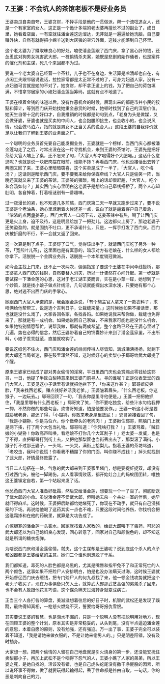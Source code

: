 ## 7.王婆：不会坑人的茶馆老板不是好业务员
王婆卖瓜自卖自夸，王婆贪财，不择手段是他的一贯做派，帮一个流氓追女人，还是一个有家室的女人，这正是一个诡计多端的老太婆再擅长不过的副业了，成日里，她看着店面，一有空就往潘金莲这边溜达，无非就是一遍遍给她洗脑，自己要赚外快，自然有就得把小绵羊送到大灰狼的空穴外面，这钱才能落到自己怀里。


这个老太婆为了赚取昧良心的好处，唆使潘金莲跟了西门庆，拿了黑心肝的钱，还怂恿这对狗男女坑害武大郎，一桩偷情杀夫案，她既是悲剧的始作俑者，也是案件的催化剂和主谋，死几个来回都不为过。


要说一个老太婆自己经营一个茶社，儿子也不在身边，生活算是冷清却也自在，有点闲工夫跟邻居说说话，拉拉家常都是太正常不过的了，可身为妇道人家，没有一点妇道可言就是她的不对了，她贪财，却不拿正道上的钱，为了把自己的荷包填满，不惜拿邻居家的小媳妇潘金莲当筹码，这就有点不地道了。


王婆在嗅着金钱的味道以后，没有作恶机会的时候，展现出来的都是市井小民的狡黠和算计，等到西门庆开始找她重金悬赏的时候，她顿时找到了自己的深层价值。她天生自带十足的好口才，自我推销的时候都是句句到点，「老身为头是做媒，又会做牙婆，牙婆也就是买卖的中间人，也会抱腰即接生，也会收小的，也会说风情，也会做马泊六，指的就是男女不正当关系的说合人。」这段王婆的自我评价就足以让我们了解到王婆的业务面之广。


一个聪明的业务员首先要自己能发掘业务，王婆就是一个榜样，当西门庆心都被潘金莲勾走了之后，时常出没在这一片寻找机会，来到王婆的茶馆时，王婆先是把好茶给大官人端上了桌，还不忘来了句，「大官人却才唱得好个大肥喏。」这话什么意思呢？也就是说一块肥肉摆在眼前，谁能不馋？再看西门庆，他也没接话出去转了两圈又回了来，王婆心里暗暗窃喜，这个买卖是成了一半了，「大官人，吃个梅汤？」这话则是暗示西门庆，要不要我来给你保媒牵线？大官人只是偷笑一阵，当晚还真就又来了王婆的茶馆，王婆笑的猥琐，嘴上的话却很赶趟，「大官人，吃个和合汤如何？」其实西门庆心里明白这老婆子是想给自己牵线搭桥了，两个人心知肚明，各自抻着，打着哑谜别有一番趣味。


过一夜漫长的紧，也不知道几多煎熬，西门庆第二天一早就又跑步过来了，要不说王婆是个老油条，她心里琢磨着火候还差一点，说白了就是逼着客户自己着急，「浓浓的点两盏姜茶」，西门大官人一口闷下去，这姜茶辣中有热，喝了让西门庆更是火上身，迫不及待，这是明显给加了一把劲儿，这边都火上房了，那边老婆子还笑盈盈的，就是固执不吐口，更不承诺什么，只是，一挥手打发了西门庆。西门庆被折磨的不行，不一会就又返了回来。


这一次算是到了点子，王婆舒了口气，觉得该出手了，就请西门庆吃了另外一种茶，「宽煎叶儿茶」，这里面也是有寓意的，暗示对方有老娘在，什么样的女人都给你拿下。活脱脱一个金牌业务员，活脱脱一个本年度销冠做派。


如今金主找上门来，还不止一次两次，偏偏指定了要这个王婆在中间牵线搭桥，那王婆拿人西门庆的钱财，自然要替人消灾，所以一计骤然在心间升起。第一步就是要试探一下潘金莲的心思，这对于老江湖王婆而言，实在是小菜一碟，她想到了一个妙策，就是找小娘子做点针线活，几句话就能探出水深水浅，只要她有那个心思，绝对逃不出西门庆的手掌心。


她跟西门大官人承诺的是，我会跟金莲说，「有个施主官人拿来了一款衣料子，求咱俩给他帮帮工，说是选个吉利日子，让裁缝来量。」这时候她如果不接话音，那也就是没什么戏了，大家各回各家，各找各妈。如果她说我来帮你做，裁缝也免得来了，那就是有一成机会。如果她说回自己家做，不来我家可能也是没什么机会，如果她特别情愿帮忙，说帮我做，那就有两成希望。整个套路已经在王婆心里过了几遍，势在必得的信念，然后王婆带着自己的锦囊妙计来到了潘金莲家里，不出所料，小娘子乖乖就范，直接就咬钩了。


要说这纸包不住火，西门庆和潘金莲的绯闻传得人尽皆知，满城沸沸扬扬，就剩下武大郎还当局者迷，蒙在鼓里浑然不知，这时候好心的卖梨小子郓哥给武大郎提了个醒。


原来王婆家已经成了那对男女偷情的淫窝，平日里西门庆也会赏赐点零钱给这郓哥，一日，他提了半筐白梨特意来到王婆门前寻人，寻的谁呢？正是仪表堂堂的西门大官人，王婆见这小子话里有话就把他拦下了，「你来这作甚？」郓哥嬉皮笑脸，「我来找西老板。赚点钱好养活我老爹。」王婆皱着眉头，「什么西老板，你这猴子，一边玩去。」郓哥回顶了一句，「我去你屋里寻他便是。」王婆一把把他抓住，「我屋里哪有什么西老板！」郓哥笑了笑，「你不要吃独食，给些汁水匀给我押一押，不然你做的那些勾当，炊饼哥知道，怕是他要发作。」王婆一听这小哥是要威胁我老身，那还了得，「小猢狲，你敢来老身屋里放屁！」郓哥紧接着回了句，「我是小猢狲，你是马伯六，你个做牵头的老狗肉！」王婆揪住郓哥，照脑门上就是两下揍，打了两个大包当礼物。郓哥叫道：「你凭啥打我？！」王婆骂着，「贼日娘的小猢狲！你敢高声叫唤，看老娘不打你几个大耳刮子！」老太婆一发威，也是了不得，直把郓哥打到街上去，又把他那梨筐也当街丢出去了，那梨滚了满街。小猴子打不过那王婆子，一头骂，一头哭，满街上拾梨儿。指着王婆的茶坊骂道，「老咬虫，我叫你说慌！你看我不糟蹋了你的门面，叫你赚不成钱！」掉头就找到了武大郎，奸情最终败露了。


当日二人勾搭在一处，气急的武大郎来到王婆家里堵门，想是要捉奸捉双，却没有打过西门庆，被他一脚踢伤，众人看事情败落，都开始灶台上的蚂蚁团团转，唯独这王婆镇定自若，第一个站起来发了话。


他怂恿西门大官人准备好砒霜，然后交给潘金莲，想要玩一个一了百了。彻底断送了武大郎的小命。虽说潘金莲不爱武大郎，但叫她去杀一个共处一室的伴侣，她早就吓得麻爪。这时候，王婆把后路都给她堵死了，你现在不动手，就只有自己浸猪笼的下场。再说给他喝了这药其实一点也不难，只要这段时间他养伤，你找机会把这砒霜掺和在他的药碗里，就算是大功告成了。


心惊胆寒的潘金莲一头雾水，回家就按着人家教的，给武大郎喂下了毒药，可悲的武大郎还以为自己媳妇良心发现，回心转意了，回家对自己和颜悦色的，却不知这就是所谓的糖衣炮弹。


为啥说西门庆和潘金莲偷情，弑夫，这个主谋却是王婆呢？说到底这个杀人的点子和凶器都是王婆给拿的主意，她们三个谁也别想脱了干系。


我们都知道，毒死的人脸色都是乌黑的，尤其是嘴唇和指甲免不了和正常死亡的人两个颜色，这事如果不把殓尸人安排明白，怕是也没办法瞒天过海，这时候王婆就开始督促西门庆去砸钱，把专门殓尸人的何九叔找了来，他一顿金钱攻势就把这个老头子收买了，现在万事俱备只欠入土，就算武大郎那武艺高强的弟弟杀了回来，也不会有人敢跟他花言巧语，这个谋杀瞒天过海转身就变成病亡。


正当三个人各打各的算盘，美滋滋想着往后的好日子时，机智的武松还是发现了蹊跷，最终得知真相，一枪怒火燃烧不灭，誓要给哥哥报仇雪恨。


其实要说王婆的智慧，也是滴水不漏的，只是一个聪明人没有把聪明用对地方，现在回顾王婆的整个计划，原本其实是非常稳妥的，从头到尾，没有半点逼迫潘金莲的意思，本着自愿的原则，没有勉强，还有强迫。万一出了事，王婆子完全可以装着不知道，「我是请她来做衣服的，不是让她来偷男人的。」只是阴差阳错，没有及时抽身。


大家想一想，把两个偷情的人留在自己地盘就是引火烧身的第一步，还没能安抚住卖梨那小子，再加上武松不是个咽得下怨气的人，王婆小瞧了人家的弟弟，所以王婆之死，是她自找的，活该没有错，也是自己虎头蛇尾没有撒干净屁股的因素，所以说坏事不得做，做了就要玩得起输得起，丢了性命都是咎由自取，一句话，你的恶是刺向自己的刀。


